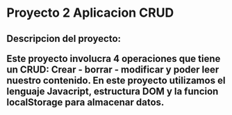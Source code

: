 <h1>Proyecto 2 Aplicacion CRUD

<h2>Descripcion del proyecto:
<p>Este proyecto involucra 4 operaciones que tiene un CRUD: Crear - borrar - modificar y poder leer nuestro contenido.
En este proyecto utilizamos el lenguaje Javacript, estructura DOM y la funcion localStorage para almacenar datos.